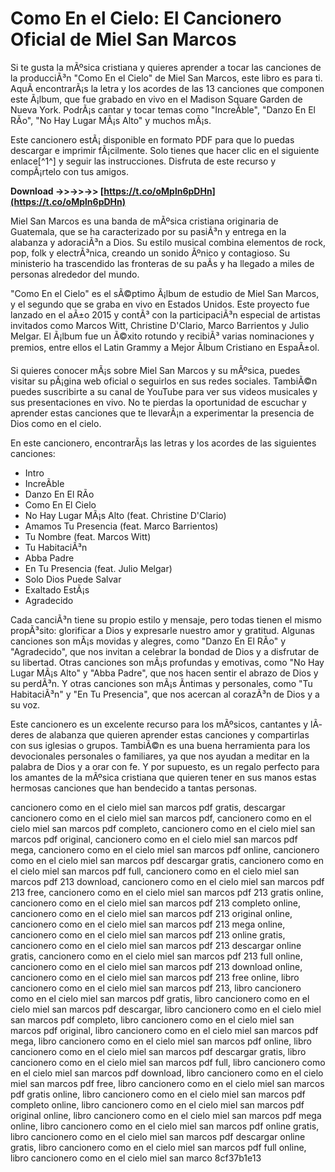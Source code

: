 # Como En el Cielo: El Cancionero Oficial de Miel San Marcos
 
Si te gusta la mÃºsica cristiana y quieres aprender a tocar las canciones de la producciÃ³n "Como En el Cielo" de Miel San Marcos, este libro es para ti. AquÃ­ encontrarÃ¡s la letra y los acordes de las 13 canciones que componen este Ã¡lbum, que fue grabado en vivo en el Madison Square Garden de Nueva York. PodrÃ¡s cantar y tocar temas como "IncreÃ­ble", "Danzo En El RÃ­o", "No Hay Lugar MÃ¡s Alto" y muchos mÃ¡s.
 
Este cancionero estÃ¡ disponible en formato PDF para que lo puedas descargar e imprimir fÃ¡cilmente. Solo tienes que hacer clic en el siguiente enlace[^1^] y seguir las instrucciones. Disfruta de este recurso y compÃ¡rtelo con tus amigos.
 
**Download ->>->>->> [https://t.co/oMpln6pDHn](https://t.co/oMpln6pDHn)**



Miel San Marcos es una banda de mÃºsica cristiana originaria de Guatemala, que se ha caracterizado por su pasiÃ³n y entrega en la alabanza y adoraciÃ³n a Dios. Su estilo musical combina elementos de rock, pop, folk y electrÃ³nica, creando un sonido Ãºnico y contagioso. Su ministerio ha trascendido las fronteras de su paÃ­s y ha llegado a miles de personas alrededor del mundo.
 
"Como En el Cielo" es el sÃ©ptimo Ã¡lbum de estudio de Miel San Marcos, y el segundo que se graba en vivo en Estados Unidos. Este proyecto fue lanzado en el aÃ±o 2015 y contÃ³ con la participaciÃ³n especial de artistas invitados como Marcos Witt, Christine D'Clario, Marco Barrientos y Julio Melgar. El Ã¡lbum fue un Ã©xito rotundo y recibiÃ³ varias nominaciones y premios, entre ellos el Latin Grammy a Mejor Ãlbum Cristiano en EspaÃ±ol.
 
Si quieres conocer mÃ¡s sobre Miel San Marcos y su mÃºsica, puedes visitar su pÃ¡gina web oficial o seguirlos en sus redes sociales. TambiÃ©n puedes suscribirte a su canal de YouTube para ver sus videos musicales y sus presentaciones en vivo. No te pierdas la oportunidad de escuchar y aprender estas canciones que te llevarÃ¡n a experimentar la presencia de Dios como en el cielo.

En este cancionero, encontrarÃ¡s las letras y los acordes de las siguientes canciones:
 
- Intro
- IncreÃ­ble
- Danzo En El RÃ­o
- Como En El Cielo
- No Hay Lugar MÃ¡s Alto (feat. Christine D'Clario)
- Amamos Tu Presencia (feat. Marco Barrientos)
- Tu Nombre (feat. Marcos Witt)
- Tu HabitaciÃ³n
- Abba Padre
- En Tu Presencia (feat. Julio Melgar)
- Solo Dios Puede Salvar
- Exaltado EstÃ¡s
- Agradecido

Cada canciÃ³n tiene su propio estilo y mensaje, pero todas tienen el mismo propÃ³sito: glorificar a Dios y expresarle nuestro amor y gratitud. Algunas canciones son mÃ¡s movidas y alegres, como "Danzo En El RÃ­o" y "Agradecido", que nos invitan a celebrar la bondad de Dios y a disfrutar de su libertad. Otras canciones son mÃ¡s profundas y emotivas, como "No Hay Lugar MÃ¡s Alto" y "Abba Padre", que nos hacen sentir el abrazo de Dios y su perdÃ³n. Y otras canciones son mÃ¡s Ã­ntimas y personales, como "Tu HabitaciÃ³n" y "En Tu Presencia", que nos acercan al corazÃ³n de Dios y a su voz.
 
Este cancionero es un excelente recurso para los mÃºsicos, cantantes y lÃ­deres de alabanza que quieren aprender estas canciones y compartirlas con sus iglesias o grupos. TambiÃ©n es una buena herramienta para los devocionales personales o familiares, ya que nos ayudan a meditar en la palabra de Dios y a orar con fe. Y por supuesto, es un regalo perfecto para los amantes de la mÃºsica cristiana que quieren tener en sus manos estas hermosas canciones que han bendecido a tantas personas.
 
cancionero como en el cielo miel san marcos pdf gratis,  descargar cancionero como en el cielo miel san marcos pdf,  cancionero como en el cielo miel san marcos pdf completo,  cancionero como en el cielo miel san marcos pdf original,  cancionero como en el cielo miel san marcos pdf mega,  cancionero como en el cielo miel san marcos pdf online,  cancionero como en el cielo miel san marcos pdf descargar gratis,  cancionero como en el cielo miel san marcos pdf full,  cancionero como en el cielo miel san marcos pdf 213 download,  cancionero como en el cielo miel san marcos pdf 213 free,  cancionero como en el cielo miel san marcos pdf 213 gratis online,  cancionero como en el cielo miel san marcos pdf 213 completo online,  cancionero como en el cielo miel san marcos pdf 213 original online,  cancionero como en el cielo miel san marcos pdf 213 mega online,  cancionero como en el cielo miel san marcos pdf 213 online gratis,  cancionero como en el cielo miel san marcos pdf 213 descargar online gratis,  cancionero como en el cielo miel san marcos pdf 213 full online,  cancionero como en el cielo miel san marcos pdf 213 download online,  cancionero como en el cielo miel san marcos pdf 213 free online,  libro cancionero como en el cielo miel san marcos pdf 213,  libro cancionero como en el cielo miel san marcos pdf gratis,  libro cancionero como en el cielo miel san marcos pdf descargar,  libro cancionero como en el cielo miel san marcos pdf completo,  libro cancionero como en el cielo miel san marcos pdf original,  libro cancionero como en el cielo miel san marcos pdf mega,  libro cancionero como en el cielo miel san marcos pdf online,  libro cancionero como en el cielo miel san marcos pdf descargar gratis,  libro cancionero como en el cielo miel san marcos pdf full,  libro cancionero como en el cielo miel san marcos pdf download,  libro cancionero como en el cielo miel san marcos pdf free,  libro cancionero como en el cielo miel san marcos pdf gratis online,  libro cancionero como en el cielo miel san marcos pdf completo online,  libro cancionero como en el cielo miel san marcos pdf original online,  libro cancionero como en el cielo miel san marcos pdf mega online,  libro cancionero como en el cielo miel san marcos pdf online gratis,  libro cancionero como en el cielo miel san marcos pdf descargar online gratis,  libro cancionero como en el cielo miel san marcos pdf full online,  libro cancionero como en el cielo miel san marco
 8cf37b1e13
 
